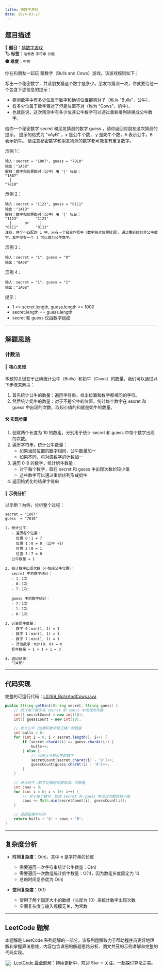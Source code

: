```yaml
---
title: 猜数字游戏
date: 2024-03-27
---
```


## 题目描述

**🔗 题目**：[猜数字游戏](https://leetcode.cn/problems/bulls-and-cows/)  
**🏷️ 标签**：`哈希表` `字符串` `计数`  
**🟡 难度**：`中等`  

你在和朋友一起玩 猜数字（Bulls and Cows）游戏，该游戏规则如下：

写出一个秘密数字，并请朋友猜这个数字是多少。朋友每猜测一次，你就要给他一个包含下述信息的提示：
- 猜测数字中有多少位属于数字和确切位置都猜对了（称为 "Bulls"，公牛），
- 有多少位属于数字猜对了但是位置不对（称为 "Cows"，奶牛）。
- 也就是说，这次猜测中有多少位非公牛数字可以通过重新排列转换成公牛数字。

给你一个秘密数字 secret 和朋友猜测的数字 guess ，请你返回对朋友这次猜测的提示。
提示的格式为 "xAyB" ，x 是公牛个数， y 是奶牛个数，A 表示公牛，B 表示奶牛。
请注意秘密数字和朋友猜测的数字都可能含有重复数字。

示例 1：
```
输入：secret = "1807", guess = "7810"
输出："1A3B"
解释：数字和位置都对（公牛）用 '|' 标记：
"1807"
  |
"7810"
```

示例 2：
```
输入：secret = "1123", guess = "0111"
输出："1A1B"
解释：数字和位置都对（公牛）用 '|' 标记：
"1123"        "1123"
  |      or     |
"0111"        "0111"
注意，两个不匹配的 1 中，只有一个会算作奶牛（数字猜对位置错误）。通过重新排列非公牛数字，其中仅有一个 1 可以成为公牛数字。
```

示例 3：
```
输入：secret = "1", guess = "0"
输出："0A0B"
```

示例 4：
```
输入：secret = "1", guess = "1"
输出："1A0B"
```

提示：
- 1 <= secret.length, guess.length <= 1000
- secret.length == guess.length
- secret 和 guess 仅由数字组成

---

## 解题思路

### 计数法

#### 📝 核心思想

本题的关键在于正确统计公牛（Bulls）和奶牛（Cows）的数量。我们可以通过以下步骤来解决：

1. 首先统计公牛的数量：遍历字符串，找出位置和数字都相同的字符。
2. 然后统计奶牛的数量：对于不是公牛的位置，统计每个数字在 secret 和 guess 中出现的次数，取较小值的和就是奶牛的数量。

#### 🛠️ 实现步骤

1. 创建两个长度为 10 的数组，分别用于统计 secret 和 guess 中每个数字出现的次数。
2. 遍历字符串，统计公牛数量：
   - 如果当前位置的数字相同，公牛数量加一
   - 如果不同，将对应数字的计数加一
3. 遍历 0-9 的数字，统计奶牛数量：
   - 对于每个数字，取在 secret 和 guess 中出现次数的较小值
   - 这些数字可以通过重新排列形成奶牛
4. 返回格式化的结果字符串

#### 🧩 示例分析

以示例 1 为例，分析整个过程：
```
secret = "1807"
guess  = "7810"

1. 统计公牛：
   - 遍历每个位置：
     位置 0：1 ≠ 7
     位置 1：8 ≠ 8 （公牛 +1）
     位置 2：0 ≠ 1
     位置 3：7 ≠ 0
   公牛数量 = 1

2. 统计数字出现次数（不包括公牛位置）：
   secret 中的数字统计：
   - 1：1次
   - 0：1次
   - 7：1次
   
   guess 中的数字统计：
   - 7：1次
   - 1：1次
   - 0：1次

3. 计算奶牛数量：
   - 数字 0：min(1, 1) = 1
   - 数字 1：min(1, 1) = 1
   - 数字 7：min(1, 1) = 1
   - 其他数字：min(0, 0) = 0
   奶牛数量 = 1 + 1 + 1 = 3

4. 返回结果：
   "1A3B"
```

---

## 代码实现

完整的可运行代码：[L0299_BullsAndCows.java](../src/main/java/L0299_BullsAndCows.java)

```java
public String getHint(String secret, String guess) {
    // 统计每个数字在 secret 和 guess 中出现的次数
    int[] secretCount = new int[10];
    int[] guessCount = new int[10];
    
    // 统计公牛（位置和数字都正确）的数量
    int bulls = 0;
    for (int i = 0; i < secret.length(); i++) {
        if (secret.charAt(i) == guess.charAt(i)) {
            bulls++;
        } else {
            // 只统计不是公牛的数字
            secretCount[secret.charAt(i) - '0']++;
            guessCount[guess.charAt(i) - '0']++;
        }
    }
    
    // 统计奶牛（数字正确但位置错误）的数量
    int cows = 0;
    for (int i = 0; i < 10; i++) {
        // 对于每个数字，取在 secret 和 guess 中出现次数的较小值
        cows += Math.min(secretCount[i], guessCount[i]);
    }
    
    // 返回结果字符串
    return bulls + "A" + cows + "B";
}
```

---

## 复杂度分析

- **时间复杂度**：O(n)，其中 n 是字符串的长度
  - 需要遍历一次字符串统计公牛数量：O(n)
  - 需要遍历一次数组统计奶牛数量：O(1)，因为数组长度固定为 10
  - 总的时间复杂度为 O(n)

- **空间复杂度**：O(1)
  - 使用了两个固定大小的数组（长度为 10）来统计数字出现次数
  - 空间复杂度与输入规模无关，为常数

---

## LeetCode 题解

本题解是 LeetCode 系列题解的一部分。该系列题解致力于帮助程序员更好地理解和掌握算法思维，内容包含详细的解题思路分析、图文并茂的示例讲解和完整的代码实现。

<img src="https://github.githubassets.com/images/modules/logos_page/GitHub-Mark.png" alt="GitHub" width="20" style="vertical-align: middle; margin-right: 5px"> [LeetCode 最全题解](https://github.com/LjyYano/LeetCode)：持续更新中，欢迎 Star ⭐️ 关注，一起探讨算法之美。 